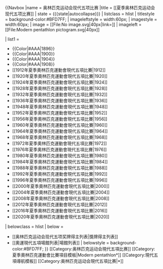{{Navbox
|name = 奥林匹克运动会现代五项比赛
|title = [[夏季奥林匹克运动会现代五项比赛]]
| state = {{{state|autocollapse}}}
| listclass = hlist
| titlestyle = background-color:#BFD7FF;
| imageleftstyle = width:60px; <!-- minimize width used by left image cell -->
| imagestyle = width:60px; <!-- same as imageleftstyle to center the list -->
| image = [[File:No image.svg|40px|link=]] <!-- empty right image to center the list -->
| imageleft = [[File:Modern pentathlon pictogram.svg|40px]]

| list1 = 
* {{Color|#AAA|1896}}
* {{Color|#AAA|1900}}
* {{Color|#AAA|1904}}
* {{Color|#AAA|1908}}
* [[1912年夏季奧林匹克運動會現代五項比賽|1912]]
* [[1920年夏季奧林匹克運動會現代五項比賽|1920]]
* [[1924年夏季奧林匹克運動會現代五項比賽|1924]]
* [[1928年夏季奧林匹克運動會現代五項比賽|1928]]
* [[1932年夏季奧林匹克運動會現代五項比賽|1932]]
* [[1936年夏季奧林匹克運動會現代五項比賽|1936]]
* [[1948年夏季奧林匹克運動會現代五項比賽|1948]]
* [[1952年夏季奧林匹克運動會現代五項比賽|1952]]
* [[1956年夏季奧林匹克運動會現代五項比賽|1956]]
* [[1960年夏季奧林匹克運動會現代五項比賽|1960]]
* [[1964年夏季奧林匹克運動會現代五項比賽|1964]]
* [[1968年夏季奧林匹克運動會現代五項比賽|1968]]
* [[1972年夏季奧林匹克運動會現代五項比賽|1972]]
* [[1976年夏季奧林匹克運動會現代五項比賽|1976]]
* [[1980年夏季奧林匹克運動會現代五項比賽|1980]]
* [[1984年夏季奧林匹克運動會現代五項比賽|1984]]
* [[1988年夏季奧林匹克運動會現代五項比賽|1988]]
* [[1992年夏季奧林匹克運動會現代五項比賽|1992]]
* [[1996年夏季奧林匹克運動會現代五項比賽|1996]]
* [[2000年夏季奧林匹克運動會現代五項比賽|2000]]
* [[2004年夏季奧林匹克運動會現代五項比賽|2004]]
* [[2008年夏季奧林匹克運動會現代五項比賽|2008]]
* [[2012年夏季奧林匹克運動會現代五項比賽|2012]]
* [[2016年夏季奧林匹克運動會現代五項比賽|2016]]
* [[2020年夏季奧林匹克運動會現代五項比賽|2020]]


| belowclass = hlist
| below = 
* [[奥林匹克运动会现代五项奖牌得主列表|獎牌得主列表]]
* [[奧運現代五項場館列表|場館列表]]
| belowstyle = background-color:#BFD7FF;
}}<includeonly>
[[Category:奥林匹克运动会現代五項比赛]]
</includeonly><noinclude>
[[Category:夏季奧林匹克運動會比賽項目模板|Modern pentathlon*]]
[[Category:現代五項導航模板‎]]
[[Category:奥林匹克运动会現代五項比赛‎|*]]
</noinclude>